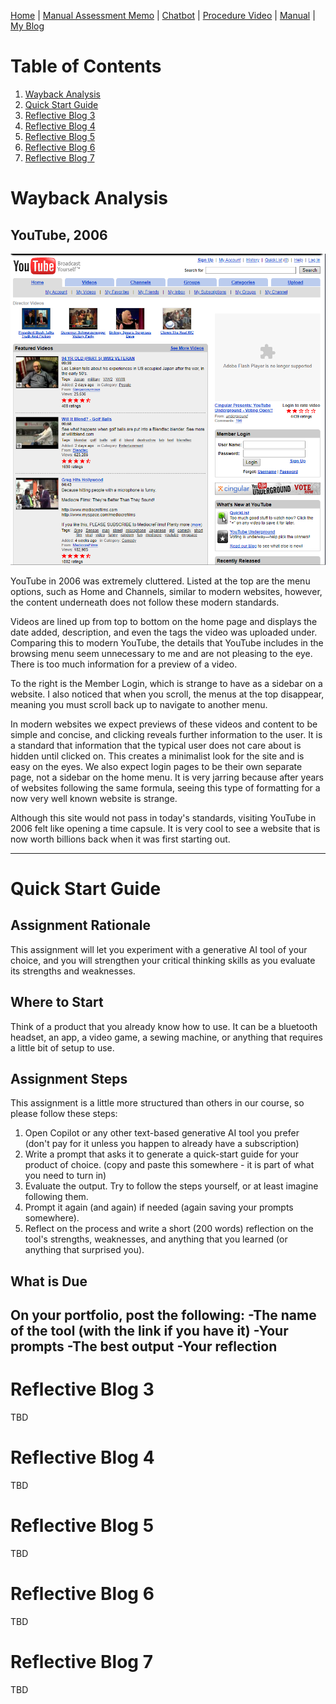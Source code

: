 [Home](index.md) | [Manual Assessment Memo](manual_assessment_memo.md) | [Chatbot](chatbot.md) | [Procedure Video](procedure_video.md) | [Manual](manual.md) | [My Blog](reflective_blogs.md) 

# Table of Contents 
1. [Wayback Analysis](#wayback-analysis)
2. [Quick Start Guide](#quick-start-guide)
3. [Reflective Blog 3](#reflective-blog-3)
4. [Reflective Blog 4](#reflective-blog-4)
5. [Reflective Blog 5](#reflective-blog-5)
6. [Reflective Blog 6](#reflective-blog-6)
7. [Reflective Blog 7](#reflective-blog-7)

   
# Wayback Analysis

## YouTube, 2006
![YouTube Picture](youtube2006.png)

YouTube in 2006 was extremely cluttered. Listed at the top are the menu options, such as Home and Channels, similar to modern websites, however, the content underneath does not follow these modern standards.

Videos are lined up from top to bottom on the home page and displays the date added, description, and even the tags the video was uploaded under. Comparing this to modern YouTube, the details that YouTube includes in the browsing menu seem unnecessary to me and are not pleasing to the eye. There is too much information for a preview of a video.

To the right is the Member Login, which is strange to have as a sidebar on a website.
I also noticed that when you scroll, the menus at the top disappear, meaning you must scroll back up to navigate to another menu. 

In modern websites we expect previews of these videos and content to be simple and concise, and clicking reveals further information to the user. It is a standard that information that the typical user does not care about is hidden until clicked on. This creates a minimalist look for the site and is easy on the eyes. We also expect login pages to be their own separate page, not a sidebar on the home menu. It is very jarring because after years of websites following the same formula, seeing this type of formatting for a now very well known website is strange. 

Although this site would not pass in today's standards, visiting YouTube in 2006 felt like opening a time capsule. It is very cool to see a website that is now worth billions back when it was first starting out.

---
# Quick Start Guide

## Assignment Rationale 
This assignment will let you experiment with a generative AI tool of your choice, and you will strengthen your critical thinking skills as you evaluate its strengths and weaknesses.

## Where to Start
Think of a product that you already know how to use. It can be a bluetooth headset, an app, a video game, a sewing machine, or anything that requires a little bit of setup to use.

## Assignment Steps
This assignment is a little more structured than others in our course, so please follow these steps:
1. Open Copilot or any other text-based generative AI tool you prefer (don't pay for it unless you happen to already have a subscription)
2. Write a prompt that asks it to generate a quick-start guide for your product of choice. (copy and paste this somewhere - it is part of what you need to turn in)
3. Evaluate the output. Try to follow the steps yourself, or at least imagine following them.
4. Prompt it again (and again) if needed (again saving your prompts somewhere).
5. Reflect on the process and write a short (200 words) reflection on the tool's strengths, weaknesses, and anything that you learned (or anything that surprised you).

## What is Due
On your portfolio, post the following:
-The name of the tool (with the link if you have it)
-Your prompts
-The best output 
-Your reflection 
---
# Reflective Blog 3
TBD

# Reflective Blog 4
TBD

# Reflective Blog 5
TBD

# Reflective Blog 6
TBD

# Reflective Blog 7
TBD

